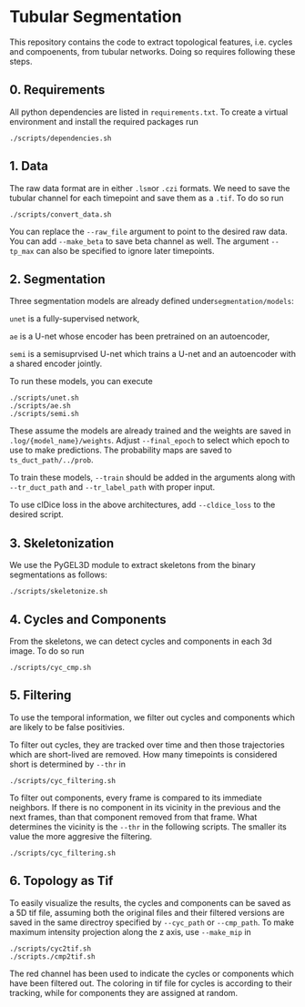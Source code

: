 # Tubular Segmentation
This repository contains the code to extract topological features, i.e. cycles and compoenents, from tubular networks. Doing so requires following these steps.

## 0. Requirements
All python dependencies are listed in `requirements.txt`. To create a virtual environment and install the required packages run
```
./scripts/dependencies.sh
```

## 1. Data
The raw data format are in either `.lsm`or `.czi` formats. We need to save the tubular channel for each timepoint and save them as a `.tif`. To do so run
```
./scripts/convert_data.sh
```
You can replace the `--raw_file` argument to point to the desired raw data. You can add `--make_beta` to save beta channel as well. The argument `--tp_max` can also be specified
to ignore later timepoints.
## 2. Segmentation
Three segmentation models are already defined under`segmentation/models`:

`unet` is a fully-supervised network,

`ae` is a U-net whose encoder has been pretrained on an autoencoder,

`semi` is a semisuprvised U-net which trains a U-net and an autoencoder with a shared encoder jointly.

To run these models, you can execute
```
./scripts/unet.sh
./scripts/ae.sh
./scripts/semi.sh
```
These assume the models are already trained and the weights are saved in `.log/{model_name}/weights`. Adjust `--final_epoch` to select which epoch to use to make predictions.
The probability maps are saved to `ts_duct_path/../prob`.

To train these models, `--train` should be added in the arguments along with `--tr_duct_path` and `--tr_label_path` with proper input.

To use clDice loss in the above architectures, add `--cldice_loss` to the desired script.
## 3. Skeletonization
We use the PyGEL3D module to extract skeletons from the binary segmentations as follows:
```
./scripts/skeletonize.sh
```
## 4. Cycles and Components
From the skeletons, we can detect cycles and components in each 3d image. To do so run
```
./scripts/cyc_cmp.sh
```
## 5. Filtering
To use the temporal information, we filter out cycles and components which are likely to be false positivies.

To filter out cycles, they are tracked over time and then those trajectories which are short-lived are removed.  How many timepoints is considered short is determined by `--thr` in
```
./scripts/cyc_filtering.sh
```
To filter out components, every frame is compared to its immediate neighbors. If there is no component in its vicinity in the previous and the next frames, than that component
removed from that frame. What determines the vicinity is the `--thr` in the following scripts. The smaller its value the more aggresive the filtering.
```
./scripts/cyc_filtering.sh
```
## 6. Topology as Tif
To easily visualize the results, the cycles and components can be saved as a 5D tif file, assuming both the original files and their filtered versions
are saved in the same directroy specified by `--cyc_path` or `--cmp_path`. To make maximum intensity projection along the z axis, use `--make_mip` in
```
./scripts/cyc2tif.sh
./scripts./cmp2tif.sh
```
The red channel has been used to indicate the cycles or components which have been filtered out. The coloring in tif file for cycles is according to their tracking, while for components they are assigned at random.
